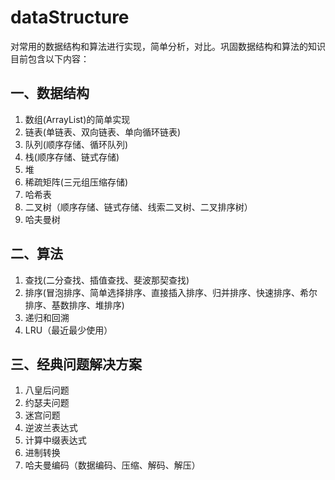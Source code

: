 # dataStructure
对常用的数据结构和算法进行实现，简单分析，对比。巩固数据结构和算法的知识
目前包含以下内容：

## 一、数据结构
1. 数组(ArrayList)的简单实现
2. 链表(单链表、双向链表、单向循环链表)
3. 队列(顺序存储、循环队列)
4. 栈(顺序存储、链式存储)
5. 堆
6. 稀疏矩阵(三元组压缩存储)
7. 哈希表
8. 二叉树（顺序存储、链式存储、线索二叉树、二叉排序树）
9. 哈夫曼树

## 二、算法
1. 查找(二分查找、插值查找、斐波那契查找)
2. 排序(冒泡排序、简单选择排序、直接插入排序、归并排序、快速排序、希尔排序、基数排序、堆排序)
3. 递归和回溯
4. LRU（最近最少使用）

## 三、经典问题解决方案
1. 八皇后问题
2. 约瑟夫问题
3. 迷宫问题
4. 逆波兰表达式
5. 计算中缀表达式
6. 进制转换
7. 哈夫曼编码（数据编码、压缩、解码、解压）



